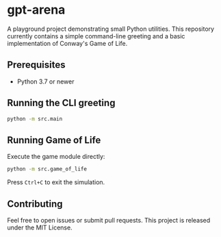 # gpt-arena

A playground project demonstrating small Python utilities. This repository currently contains a simple command-line greeting and a basic implementation of Conway's Game of Life.

## Prerequisites
- Python 3.7 or newer

## Running the CLI greeting
```bash
python -m src.main
```

## Running Game of Life
Execute the game module directly:
```bash
python -m src.game_of_life
```
Press `Ctrl+C` to exit the simulation.

## Contributing
Feel free to open issues or submit pull requests. This project is released under the MIT License.
